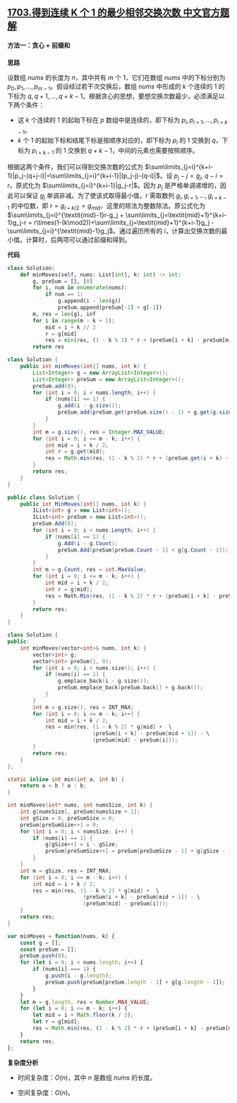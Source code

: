 ## [1703.得到连续 K 个 1 的最少相邻交换次数 中文官方题解](https://leetcode.cn/problems/minimum-adjacent-swaps-for-k-consecutive-ones/solutions/100000/de-dao-lian-xu-k-ge-1-de-zui-shao-xiang-mk5ws)
#### 方法一：贪心 + 前缀和

**思路**

设数组 $\textit{nums}$ 的长度为 $n$，其中共有 $m$ 个 $1$，它们在数组 $\textit{nums}$ 中的下标分别为 $p_0, p_1, \dots, p_{m-1}$。假设经过若干次交换后，数组 $\textit{nums}$ 中形成的 $k$ 个连续的 $1$ 的下标为 $q, q+1, \dots, q+k-1$。根据贪心的思想，要想交换次数最少，必须满足以下两个条件：
- 这 $k$ 个连续的 $1$ 的起始下标在 $p$ 数组中是连续的，即下标为 $p_i, p_{i+1}, \dots, p_{i+k-1}$。
- $k$ 个 $1$ 的起始下标和结尾下标是按顺序对应的，即下标为 $p_i$ 的 $1$ 交换到 $q$，下标为 $p_{i+k-1}$ 的 $1$ 交换到 $q+k-1$，中间的元素也需要按照顺序。

根据这两个条件，我们可以得到交换次数的公式为 $\sum\limits_{j=i}^{k+i-1}|p_j-(q+j-i)|=\sum\limits_{j=i}^{k+i-1}|(p_j-j)-(q-i)|$。设 $p_j-j = g_j$, $q-i = r$。原式化为 $\sum\limits_{j=i}^{k+i-1}|g_j-r|$。因为 $p_j$ 是严格单调递增的，因此可以保证 $g_j$ 单调非减。为了使该式取得最小值，$r$ 需取数列 $g_i, g_{i+1}, \dots, g_{i+k-1}$ 的中位数，即 $r = g_{i+k/2} = g_{\textit{mid}}$，这里的除法为整数除法。原公式化为$\sum\limits_{j=i}^{\textit{mid}-1}r-g_j + \sum\limits_{j=\textit{mid}+1}^{k+i-1}g_j-r = r\times(1-(k\mod2))+\sum\limits_{j=\textit{mid}+1}^{k+i-1}g_j - \sum\limits_{j=i}^{\textit{mid}-1}g_j$。通过遍历所有的 $i$，计算出交换次数的最小值。计算时，后两项可以通过前缀和得到。

**代码**

```Python [sol1-Python3]
class Solution:
    def minMoves(self, nums: List[int], k: int) -> int:
        g, preSum = [], [0]
        for i, num in enumerate(nums):
            if num == 1:
                g.append(i - len(g))
                preSum.append(preSum[-1] + g[-1])
        m, res = len(g), inf
        for i in range(m - k + 1):
            mid = i + k // 2
            r = g[mid]
            res = min(res, (1 - k % 2) * r + (preSum[i + k] - preSum[mid + 1]) - (preSum[mid] - preSum[i]))
        return res
```

```Java [sol1-Java]
class Solution {
    public int minMoves(int[] nums, int k) {
        List<Integer> g = new ArrayList<Integer>();
        List<Integer> preSum = new ArrayList<Integer>();
        preSum.add(0);
        for (int i = 0; i < nums.length; i++) {
            if (nums[i] == 1) {
                g.add(i - g.size());
                preSum.add(preSum.get(preSum.size() - 1) + g.get(g.size() - 1));
            }
        }
        int m = g.size(), res = Integer.MAX_VALUE;
        for (int i = 0; i <= m - k; i++) {
            int mid = i + k / 2;
            int r = g.get(mid);
            res = Math.min(res, (1 - k % 2) * r + (preSum.get(i + k) - preSum.get(mid + 1)) - (preSum.get(mid) - preSum.get(i)));
        }
        return res;
    }
}
```

```C# [sol1-C#]
public class Solution {
    public int MinMoves(int[] nums, int k) {
        IList<int> g = new List<int>();
        IList<int> preSum = new List<int>();
        preSum.Add(0);
        for (int i = 0; i < nums.Length; i++) {
            if (nums[i] == 1) {
                g.Add(i - g.Count);
                preSum.Add(preSum[preSum.Count - 1] + g[g.Count - 1]);
            }
        }
        int m = g.Count, res = int.MaxValue;
        for (int i = 0; i <= m - k; i++) {
            int mid = i + k / 2;
            int r = g[mid];
            res = Math.Min(res, (1 - k % 2) * r + (preSum[i + k] - preSum[mid + 1]) - (preSum[mid] - preSum[i]));
        }
        return res;
    }
}
```

```C++ [sol1-C++]
class Solution {
public:
    int minMoves(vector<int>& nums, int k) {
        vector<int> g;
        vector<int> preSum(1, 0);
        for (int i = 0; i < nums.size(); i++) {
            if (nums[i] == 1) {
                g.emplace_back(i - g.size());
                preSum.emplace_back(preSum.back() + g.back());
            }
        }
        int m = g.size(), res = INT_MAX;
        for (int i = 0; i <= m - k; i++) {
            int mid = i + k / 2;
            res = min(res, (1 - k % 2) * g[mid] +  \
                           (preSum[i + k] - preSum[mid + 1]) - \
                           (preSum[mid] - preSum[i]));
        }
        return res;
    }
};
```

```C [sol1-C]
static inline int min(int a, int b) {
    return a < b ? a : b;
}

int minMoves(int* nums, int numsSize, int k) {
    int g[numsSize], preSum[numsSize + 1];
    int gSize = 0, preSumSize = 0;
    preSum[preSumSize++] = 0;
    for (int i = 0; i < numsSize; i++) {
        if (nums[i] == 1) {
            g[gSize++] = i - gSize;
            preSum[preSumSize++] = preSum[preSumSize - 1] + g[gSize - 1];
        }
    }
    int m = gSize, res = INT_MAX;
    for (int i = 0; i <= m - k; i++) {
        int mid = i + k / 2;
        res = min(res, (1 - k % 2) * g[mid] +  \
                        (preSum[i + k] - preSum[mid + 1]) - \
                        (preSum[mid] - preSum[i]));
    }
    return res;
}
```

```JavaScript [sol1-JavaScript]
var minMoves = function(nums, k) {
    const g = [];
    const preSum = [];
    preSum.push(0);
    for (let i = 0; i < nums.length; i++) {
        if (nums[i] === 1) {
            g.push(i - g.length);
            preSum.push(preSum[preSum.length - 1] + g[g.length - 1]);
        }
    }
    let m = g.length, res = Number.MAX_VALUE;
    for (let i = 0; i <= m - k; i++) {
        let mid = i + Math.floor(k / 2);
        let r = g[mid];
        res = Math.min(res, (1 - k % 2) * r + (preSum[i + k] - preSum[mid + 1]) - (preSum[mid] - preSum[i]));
    }
    return res;
};
```

**复杂度分析**

- 时间复杂度：$O(n)$，其中 $n$ 是数组 $\textit{nums}$ 的长度。

- 空间复杂度：$O(n)$。